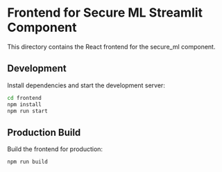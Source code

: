  # Frontend for Secure ML Streamlit Component

 This directory contains the React frontend for the secure_ml component.

 ## Development

 Install dependencies and start the development server:
 ```bash
 cd frontend
 npm install
 npm run start
 ```

 ## Production Build

 Build the frontend for production:
 ```bash
 npm run build
 ```